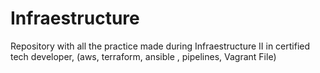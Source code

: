 # Infraestructure
Repository with all the practice made during Infraestructure II in certified tech developer, (aws, terraform, ansible , pipelines, Vagrant File)
